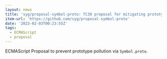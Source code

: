```yaml
---
layout: news
title: 'syg/proposal-symbol-proto: TC39 proposal for mitigating prototype pollution'
item-url: 'https://github.com/syg/proposal-symbol-proto'
date: '2023-02-03T00:23:55Z'
tags:
  - ECMAScript
  - proposal
---
```

ECMAScript Proposal to prevent prototype pollution via `Symbol.proto`.
